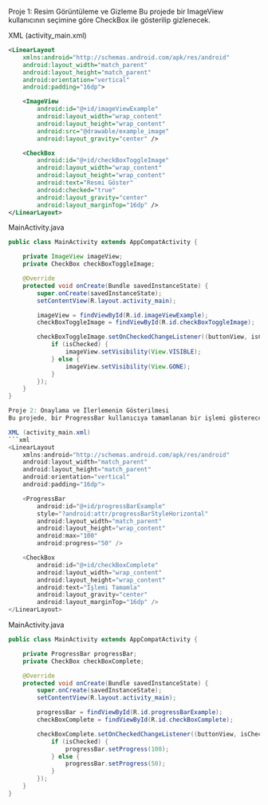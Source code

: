 Proje 1: Resim Görüntüleme ve Gizleme
Bu projede bir ImageView kullanıcının seçimine göre CheckBox ile gösterilip gizlenecek.

XML (activity_main.xml)
```xml
<LinearLayout
    xmlns:android="http://schemas.android.com/apk/res/android"
    android:layout_width="match_parent"
    android:layout_height="match_parent"
    android:orientation="vertical"
    android:padding="16dp">

    <ImageView
        android:id="@+id/imageViewExample"
        android:layout_width="wrap_content"
        android:layout_height="wrap_content"
        android:src="@drawable/example_image"
        android:layout_gravity="center" />

    <CheckBox
        android:id="@+id/checkBoxToggleImage"
        android:layout_width="wrap_content"
        android:layout_height="wrap_content"
        android:text="Resmi Göster"
        android:checked="true"
        android:layout_gravity="center"
        android:layout_marginTop="16dp" />
</LinearLayout>
```

MainActivity.java
```java
public class MainActivity extends AppCompatActivity {

    private ImageView imageView;
    private CheckBox checkBoxToggleImage;

    @Override
    protected void onCreate(Bundle savedInstanceState) {
        super.onCreate(savedInstanceState);
        setContentView(R.layout.activity_main);

        imageView = findViewById(R.id.imageViewExample);
        checkBoxToggleImage = findViewById(R.id.checkBoxToggleImage);

        checkBoxToggleImage.setOnCheckedChangeListener((buttonView, isChecked) -> {
            if (isChecked) {
                imageView.setVisibility(View.VISIBLE);
            } else {
                imageView.setVisibility(View.GONE);
            }
        });
    }
}

Proje 2: Onaylama ve İlerlemenin Gösterilmesi
Bu projede, bir ProgressBar kullanıcıya tamamlanan bir işlemi gösterecek. CheckBox işaretlenirse işlem tamamlanmış kabul edilecek.

XML (activity_main.xml)
```xml
<LinearLayout
    xmlns:android="http://schemas.android.com/apk/res/android"
    android:layout_width="match_parent"
    android:layout_height="match_parent"
    android:orientation="vertical"
    android:padding="16dp">

    <ProgressBar
        android:id="@+id/progressBarExample"
        style="?android:attr/progressBarStyleHorizontal"
        android:layout_width="match_parent"
        android:layout_height="wrap_content"
        android:max="100"
        android:progress="50" />

    <CheckBox
        android:id="@+id/checkBoxComplete"
        android:layout_width="wrap_content"
        android:layout_height="wrap_content"
        android:text="İşlemi Tamamla"
        android:layout_gravity="center"
        android:layout_marginTop="16dp" />
</LinearLayout>
```

MainActivity.java
```java
public class MainActivity extends AppCompatActivity {

    private ProgressBar progressBar;
    private CheckBox checkBoxComplete;

    @Override
    protected void onCreate(Bundle savedInstanceState) {
        super.onCreate(savedInstanceState);
        setContentView(R.layout.activity_main);

        progressBar = findViewById(R.id.progressBarExample);
        checkBoxComplete = findViewById(R.id.checkBoxComplete);

        checkBoxComplete.setOnCheckedChangeListener((buttonView, isChecked) -> {
            if (isChecked) {
                progressBar.setProgress(100);
            } else {
                progressBar.setProgress(50);
            }
        });
    }
}
```

